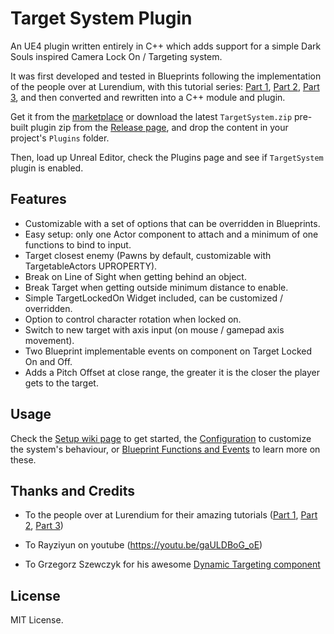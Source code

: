# Target System Plugin

An UE4 plugin written entirely in C++ which adds support for a simple Dark Souls inspired Camera Lock On / Targeting system.

It was first developed and tested in Blueprints following the implementation of the people over at Lurendium, with this tutorial series: [Part 1](http://web.archive.org/web/20190115073044/http://www.lurendium.com/target-system-similar-to-dark-souls/), [Part 2](http://web.archive.org/web/20190330014353/http://www.lurendium.com/target-system-similar-dark-souls-blueprint-part-2/), [Part 3](https://web.archive.org/web/20190320143734/http://www.lurendium.com/target-system-similar-to-dark-souls-blueprint-part-3-final/), and then converted and rewritten into a C++ module and plugin.

Get it from the [marketplace](https://www.unrealengine.com/marketplace/en-US/product/target-system-component-plugin) or download the latest `TargetSystem.zip` pre-built plugin zip from the [Release page](https://github.com/mklabs/ue4-targetsystemplugin/releases), and drop the content in your project's `Plugins` folder.

Then, load up Unreal Editor, check the Plugins page and see if `TargetSystem` plugin is enabled.

## Features

- Customizable with a set of options that can be overridden in Blueprints.
- Easy setup: only one Actor component to attach and a minimum of one functions to bind to input.
- Target closest enemy (Pawns by default, customizable with TargetableActors UPROPERTY).
- Break on Line of Sight when getting behind an object.
- Break Target when getting outside minimum distance to enable.
- Simple TargetLockedOn Widget included, can be customized / overridden.
- Option to control character rotation when locked on.
- Switch to new target with axis input (on mouse / gamepad axis movement).
- Two Blueprint implementable events on component on Target Locked On and Off.
- Adds a Pitch Offset at close range, the greater it is the closer the player gets to the target.

## Usage

Check the [Setup wiki page](https://github.com/mklabs/ue4-targetsystemplugin/wiki/Setup) to get started, the [Configuration](https://github.com/mklabs/ue4-targetsystemplugin/wiki/Configuration) to customize the system's behaviour, or [Blueprint Functions and Events](https://github.com/mklabs/ue4-targetsystemplugin/wiki/Blueprint-Functions-and-Events) to learn more on these.

## Thanks and Credits

- To the people over at Lurendium for their amazing tutorials ([Part 1](http://web.archive.org/web/20190115073044/http://www.lurendium.com/target-system-similar-to-dark-souls/), [Part 2](http://web.archive.org/web/20190330014353/http://www.lurendium.com/target-system-similar-dark-souls-blueprint-part-2/), [Part 3](https://web.archive.org/web/20190320143734/http://www.lurendium.com/target-system-similar-to-dark-souls-blueprint-part-3-final/))

- To Rayziyun on youtube (https://youtu.be/gaULDBoG_oE)

- To Grzegorz Szewczyk for his awesome [Dynamic Targeting component](https://www.unrealengine.com/marketplace/dynamic-targeting)


## License

MIT License.

